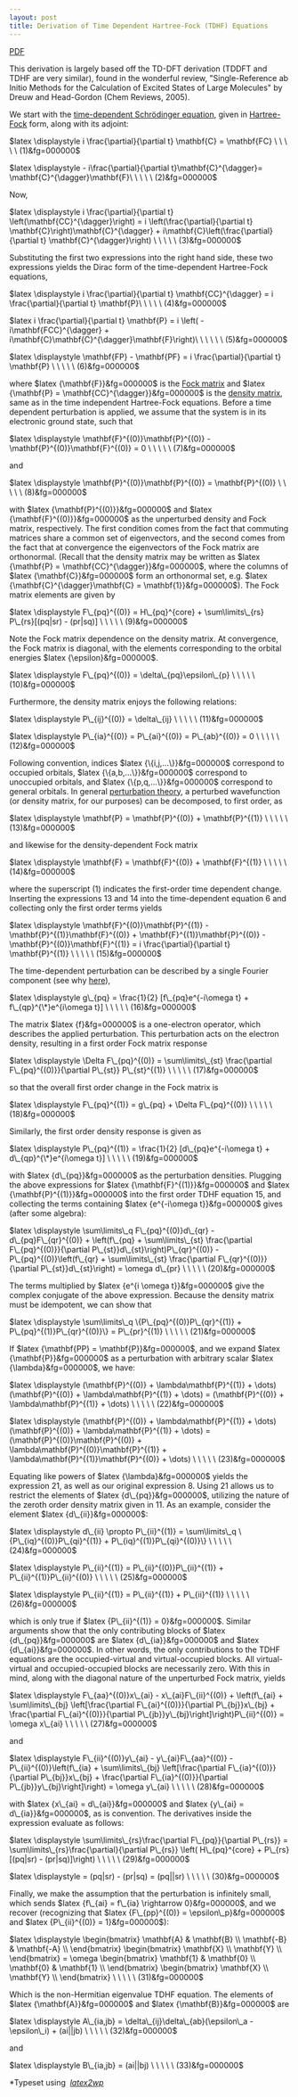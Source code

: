 ```yaml
--- 
layout: post 
title: Derivation of Time Dependent Hartree-Fock (TDHF) Equations 
---
```


[PDF](https://joshuagoings.files.wordpress.com/2013/05/tdhf.pdf)

This derivation is largely based off the TD-DFT derivation (TDDFT and TDHF are very similar), found in the wonderful review, "Single-Reference ab Initio Methods for the Calculation of Excited States of&nbsp;Large Molecules" by Dreuw and Head-Gordon (Chem Reviews, 2005).

We start with the [time-dependent Schrödinger equation](http://en.wikipedia.org/wiki/Schr%C3%B6dinger_equation "Schrödinger equation"), given in [Hartree-Fock](http://en.wikipedia.org/wiki/Hartree%E2%80%93Fock_method "Hartree–Fock method") form, along with its adjoint:

$latex \displaystyle i \frac{\partial}{\partial t} \mathbf{C} = \mathbf{FC} \ \ \ \ \ (1)&fg=000000$

$latex \displaystyle - i\frac{\partial}{\partial t}\mathbf{C}^{\dagger}= \mathbf{C}^{\dagger}\mathbf{F}\ \ \ \ \ (2)&fg=000000$

Now,

$latex \displaystyle i \frac{\partial}{\partial t} \left(\mathbf{CC}^{\dagger}\right) = i \left(\frac{\partial}{\partial t} \mathbf{C}\right)\mathbf{C}^{\dagger} + i\mathbf{C}\left(\frac{\partial}{\partial t} \mathbf{C}^{\dagger}\right) \ \ \ \ \ (3)&fg=000000$

Substituting the first two expressions into the right hand side, these two expressions yields the Dirac form of the time-dependent Hartree-Fock equations,

$latex \displaystyle i \frac{\partial}{\partial t} \mathbf{CC}^{\dagger} = i \frac{\partial}{\partial t} \mathbf{P}\ \ \ \ \ (4)&fg=000000$

$latex i \frac{\partial}{\partial t} \mathbf{P} = i \left( -i\mathbf{FCC}^{\dagger} + i\mathbf{C}\mathbf{C}^{\dagger}\mathbf{F}\right)\ \ \ \ \ \ (5)&fg=000000$

$latex \displaystyle \mathbf{FP} - \mathbf{PF} = i \frac{\partial}{\partial t} \mathbf{P} \ \ \ \ \ (6)&fg=000000$

where $latex {\mathbf{F}}&fg=000000$ is the [Fock matrix](http://en.wikipedia.org/wiki/Fock_matrix "Fock matrix") and $latex {\mathbf{P} = \mathbf{CC}^{\dagger}}&fg=000000$ is the [density matrix](http://en.wikipedia.org/wiki/Density_matrix "Density matrix"), same as in the time independent Hartree-Fock equations. Before a time dependent perturbation is applied, we assume that the system is in its electronic ground state, such that

$latex \displaystyle \mathbf{F}^{(0)}\mathbf{P}^{(0)} - \mathbf{P}^{(0)}\mathbf{F}^{(0)} = 0 \ \ \ \ \ (7)&fg=000000$

and

$latex \displaystyle \mathbf{P}^{(0)}\mathbf{P}^{(0)} = \mathbf{P}^{(0)} \ \ \ \ \ (8)&fg=000000$

with $latex {\mathbf{P}^{(0)}}&fg=000000$ and $latex {\mathbf{F}^{(0)}}&fg=000000$ as the unperturbed density and Fock matrix, respectively. The first condition comes from the fact that commuting matrices share a common set of eigenvectors, and the second comes from the fact that at convergence the eigenvectors of the Fock matrix are orthonormal. (Recall that the density matrix may be written as $latex {\mathbf{P} = \mathbf{CC}^{\dagger}}&fg=000000$, where the columns of $latex {\mathbf{C}}&fg=000000$ form an orthonormal set, e.g. $latex {\mathbf{C}^{\dagger}\mathbf{C} = \mathbf{1}}&fg=000000$). The Fock matrix elements are given by

$latex \displaystyle F\_{pq}^{(0)} = H\_{pq}^{core} + \sum\limits\_{rs} P\_{rs}[(pq|sr) - (pr|sq)] \ \ \ \ \ (9)&fg=000000$

Note the Fock matrix dependence on the density matrix. At convergence, the Fock matrix is diagonal, with the elements corresponding to the orbital energies $latex {\epsilon}&fg=000000$.

$latex \displaystyle F\_{pq}^{(0)} = \delta\_{pq}\epsilon\_{p} \ \ \ \ \ (10)&fg=000000$

Furthermore, the density matrix enjoys the following relations:

$latex \displaystyle P\_{ij}^{(0)} = \delta\_{ij} \ \ \ \ \ (11)&fg=000000$

$latex \displaystyle P\_{ia}^{(0)} = P\_{ai}^{(0)} = P\_{ab}^{(0)} = 0 \ \ \ \ \ (12)&fg=000000$

Following convention, indices $latex {\{i,j,...\}}&fg=000000$ correspond to occupied orbitals, $latex {\{a,b,...\}}&fg=000000$ correspond to unoccupied orbitals, and $latex {\{p,q,...\}}&fg=000000$ correspond to general orbitals. In general [perturbation theory](http://en.wikipedia.org/wiki/Perturbation_theory "Perturbation theory"), a perturbed wavefunction (or density matrix, for our purposes) can be decomposed, to first order, as

$latex \displaystyle \mathbf{P} = \mathbf{P}^{(0)} + \mathbf{P}^{(1)} \ \ \ \ \ (13)&fg=000000$

and likewise for the density-dependent Fock matrix

$latex \displaystyle \mathbf{F} = \mathbf{F}^{(0)} + \mathbf{F}^{(1)} \ \ \ \ \ (14)&fg=000000$

where the superscript (1) indicates the first-order time dependent change. Inserting the expressions&nbsp;13&nbsp;and&nbsp;14&nbsp;into the time-dependent equation&nbsp;6&nbsp;and collecting only the first order terms yields

$latex \displaystyle \mathbf{F}^{(0)}\mathbf{P}^{(1)} - \mathbf{P}^{(1)}\mathbf{F}^{(0)} + \mathbf{F}^{(1)}\mathbf{P}^{(0)} - \mathbf{P}^{(0)}\mathbf{F}^{(1)} = i \frac{\partial}{\partial t} \mathbf{P}^{(1)} \ \ \ \ \ (15)&fg=000000$

The time-dependent perturbation can be described by a single Fourier component (see why [here](http://joshuagoings.wordpress.com/2013/05/02/alternate-derivation-of-linear-response-function/ "Alternate derivation of linear response function")),

$latex \displaystyle g\_{pq} = \frac{1}{2} [f\_{pq}e^{-i\omega t} + f\_{qp}^{\*}e^{i\omega t}] \ \ \ \ \ (16)&fg=000000$

The matrix $latex {f}&fg=000000$ is a one-electron operator, which describes the applied perturbation. This perturbation acts on the electron density, resulting in a first order Fock matrix response

$latex \displaystyle \Delta F\_{pq}^{(0)} = \sum\limits\_{st} \frac{\partial F\_{pq}^{(0)}}{\partial P\_{st}} P\_{st}^{(1)} \ \ \ \ \ (17)&fg=000000$

so that the overall first order change in the Fock matrix is

$latex \displaystyle F\_{pq}^{(1)} = g\_{pq} + \Delta F\_{pq}^{(0)} \ \ \ \ \ (18)&fg=000000$

Similarly, the first order density response is given as

$latex \displaystyle P\_{pq}^{(1)} = \frac{1}{2} [d\_{pq}e^{-i\omega t} + d\_{qp}^{\*}e^{i\omega t}] \ \ \ \ \ (19)&fg=000000$

with $latex {d\_{pq}}&fg=000000$ as the perturbation densities. Plugging the above expressions for $latex {\mathbf{F}^{(1)}}&fg=000000$ and $latex {\mathbf{P}^{(1)}}&fg=000000$ into the first order TDHF equation&nbsp;15, and collecting the terms containing $latex {e^{-i\omega t}}&fg=000000$ gives (after some algebra):

$latex \displaystyle \sum\limits\_q F\_{pq}^{(0)}d\_{qr} - d\_{pq}F\_{qr}^{(0)} + \left(f\_{pq} + \sum\limits\_{st} \frac{\partial F\_{pq}^{(0)}}{\partial P\_{st}}d\_{st}\right)P\_{qr}^{(0)} - P\_{pq}^{(0)}\left(f\_{qr} + \sum\limits\_{st} \frac{\partial F\_{qr}^{(0)}}{\partial P\_{st}}d\_{st}\right) = \omega d\_{pr} \ \ \ \ \ (20)&fg=000000$

The terms multiplied by $latex {e^{i \omega t}}&fg=000000$ give the complex conjugate of the above expression. Because the density matrix must be idempotent, we can show that

$latex \displaystyle \sum\limits\_q \{P\_{pq}^{(0)}P\_{qr}^{(1)} + P\_{pq}^{(1)}P\_{qr}^{(0)}\} = P\_{pr}^{(1)} \ \ \ \ \ (21)&fg=000000$

If $latex {\mathbf{PP} = \mathbf{P}}&fg=000000$, and we expand $latex {\mathbf{P}}&fg=000000$ as a perturbation with arbitrary scalar $latex {\lambda}&fg=000000$, we have:

$latex \displaystyle (\mathbf{P}^{(0)} + \lambda\mathbf{P}^{(1)} + \dots)(\mathbf{P}^{(0)} + \lambda\mathbf{P}^{(1)} + \dots) = (\mathbf{P}^{(0)} + \lambda\mathbf{P}^{(1)} + \dots) \ \ \ \ \ (22)&fg=000000$

$latex \displaystyle (\mathbf{P}^{(0)} + \lambda\mathbf{P}^{(1)} + \dots)(\mathbf{P}^{(0)} + \lambda\mathbf{P}^{(1)} + \dots) = (\mathbf{P}^{(0)}\mathbf{P}^{(0)} + \lambda\mathbf{P}^{(0)}\mathbf{P}^{(1)} + \lambda\mathbf{P}^{(1)}\mathbf{P}^{(0)} + \dots) \ \ \ \ \ (23)&fg=000000$

Equating like powers of $latex {\lambda}&fg=000000$ yields the expression&nbsp;21, as well as our original expression&nbsp;8. Using&nbsp;21&nbsp;allows us to restrict the elements of $latex {d\_{pq}}&fg=000000$, utilizing the nature of the zeroth order density matrix given in&nbsp;11. As an example, consider the element $latex {d\_{ii}}&fg=000000$:

$latex \displaystyle d\_{ii} \propto P\_{ii}^{(1)} = \sum\limits\_q \{P\_{iq}^{(0)}P\_{qi}^{(1)} + P\_{iq}^{(1)}P\_{qi}^{(0)}\} \ \ \ \ \ (24)&fg=000000$

$latex \displaystyle P\_{ii}^{(1)} = P\_{ii}^{(0)}P\_{ii}^{(1)} + P\_{ii}^{(1)}P\_{ii}^{(0)} \ \ \ \ \ (25)&fg=000000$

$latex \displaystyle P\_{ii}^{(1)} = P\_{ii}^{(1)} + P\_{ii}^{(1)} \ \ \ \ \ (26)&fg=000000$

which is only true if $latex {P\_{ii}^{(1)} = 0}&fg=000000$. Similar arguments show that the only contributing blocks of $latex {d\_{pq}}&fg=000000$ are $latex {d\_{ia}}&fg=000000$ and $latex {d\_{ai}}&fg=000000$. In other words, the only contributions to the TDHF equations are the occupied-virtual and virtual-occupied blocks. All virtual-virtual and occupied-occupied blocks are necessarily zero. With this in mind, along with the diagonal nature of the unperturbed Fock matrix, yields

$latex \displaystyle F\_{aa}^{(0)}x\_{ai} - x\_{ai}F\_{ii}^{(0)} + \left(f\_{ai} + \sum\limits\_{bj} \left[\frac{\partial F\_{ai}^{(0)}}{\partial P\_{bj}}x\_{bj} + \frac{\partial F\_{ai}^{(0)}}{\partial P\_{jb}}y\_{bj}\right]\right)P\_{ii}^{(0)} = \omega x\_{ai} \ \ \ \ \ (27)&fg=000000$

and

$latex \displaystyle F\_{ii}^{(0)}y\_{ai} - y\_{ai}F\_{aa}^{(0)} - P\_{ii}^{(0)}\left(f\_{ia} + \sum\limits\_{bj} \left[\frac{\partial F\_{ia}^{(0)}}{\partial P\_{bj}}x\_{bj} + \frac{\partial F\_{ia}^{(0)}}{\partial P\_{jb}}y\_{bj}\right]\right) = \omega y\_{ai} \ \ \ \ \ (28)&fg=000000$

with $latex {x\_{ai} = d\_{ai}}&fg=000000$ and $latex {y\_{ai} = d\_{ia}}&fg=000000$, as is convention. The derivatives inside the expression evaluate as follows:

$latex \displaystyle \sum\limits\_{rs}\frac{\partial F\_{pq}}{\partial P\_{rs}} = \sum\limits\_{rs}\frac{\partial}{\partial P\_{rs}} \left( H\_{pq}^{core} + P\_{rs}[(pq|sr) - (pr|sq)]\right) \ \ \ \ \ (29)&fg=000000$

$latex \displaystyle = (pq|sr) - (pr|sq) = (pq||sr) \ \ \ \ \ (30)&fg=000000$

Finally, we make the assumption that the perturbation is infinitely small, which sends $latex {f\_{ai} = f\_{ia} \rightarrow 0}&fg=000000$, and we recover (recognizing that $latex {F\_{pp}^{(0)} = \epsilon\_p}&fg=000000$ and $latex {P\_{ii}^{(0)} = 1}&fg=000000$):

$latex \displaystyle \begin{bmatrix} \mathbf{A} & \mathbf{B} \\ \mathbf{-B} & \mathbf{-A} \\ \end{bmatrix} \begin{bmatrix} \mathbf{X} \\ \mathbf{Y} \\ \end{bmatrix} = \omega \begin{bmatrix} \mathbf{1} & \mathbf{0} \\ \mathbf{0} & \mathbf{1} \\ \end{bmatrix} \begin{bmatrix} \mathbf{X} \\ \mathbf{Y} \\ \end{bmatrix} \ \ \ \ \ (31)&fg=000000$

Which is the non-Hermitian eigenvalue TDHF equation. The elements of $latex {\mathbf{A}}&fg=000000$ and $latex {\mathbf{B}}&fg=000000$ are

$latex \displaystyle A\_{ia,jb} = \delta\_{ij}\delta\_{ab}(\epsilon\_a - \epsilon\_i) + (ai||jb) \ \ \ \ \ (32)&fg=000000$

and

$latex \displaystyle B\_{ia,jb} = (ai||bj) \ \ \ \ \ (33)&fg=000000$

\*Typeset using&nbsp; [_latex2wp_](http://lucatrevisan.wordpress.com/latex-to-wordpress/)

